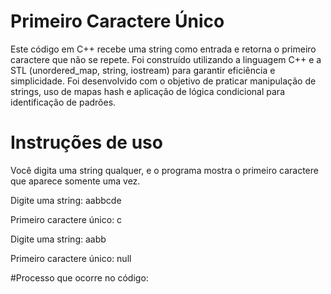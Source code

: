 # Primeiro Caractere Único

Este código em C++ recebe uma string como entrada e retorna o primeiro caractere que não se repete.
Foi construído utilizando a linguagem C++ e a STL (unordered_map, string, iostream) para garantir eficiência e simplicidade.
Foi desenvolvido com o objetivo de praticar manipulação de strings, uso de mapas hash e aplicação de lógica condicional para identificação de padrões.

# Instruções de uso
Você digita uma string qualquer, e o programa mostra o primeiro caractere que aparece somente uma vez.

Digite uma string: aabbcde 

Primeiro caractere único: c

Digite uma string: aabb

Primeiro caractere único: null

#Processo que ocorre no código:
